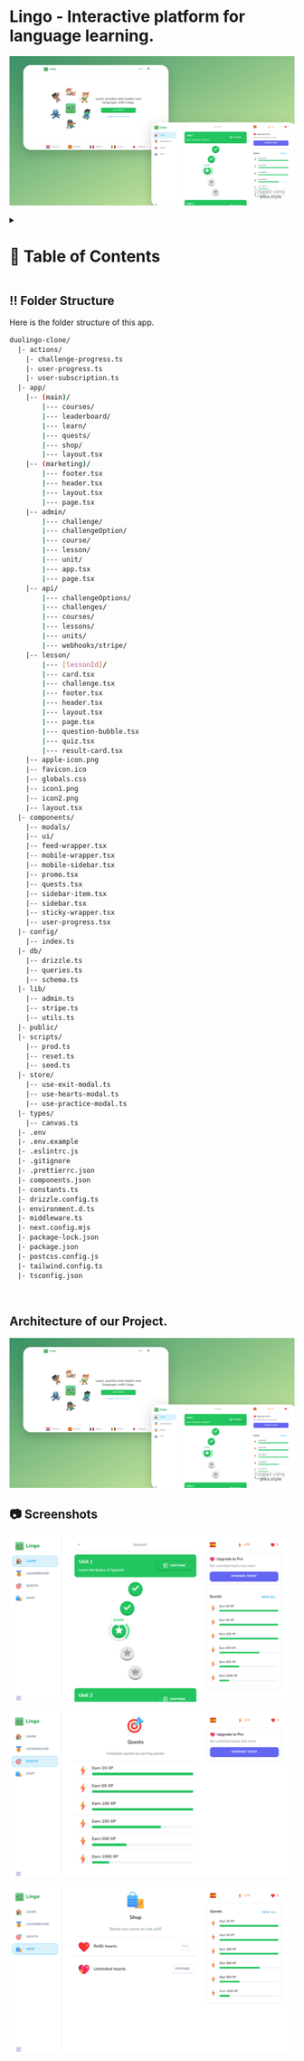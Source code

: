 <a name="readme-top"></a>

# Lingo - Interactive platform for language learning.

![Lingo - Interactive platform for language learning.](/.github/images/img_main.png "Lingo - Interactive platform for language learning.")


<!-- Table of Contents -->
<details>

<summary>

# :notebook_with_decorative_cover: Table of Contents

</summary>

- [Folder Structure](#bangbang-folder-structure)
- [Getting Started](#toolbox-getting-started)
- [Screenshots](#camera-screenshots)
- [Tech Stack](#gear-tech-stack)
- [Stats](#wrench-stats)
- [Contribute](#raised_hands-contribute)
- [Acknowledgements](#gem-acknowledgements)
- [Buy Me a Coffee](#coffee-buy-me-a-coffee)
- [Follow Me](#rocket-follow-me)
- [Learn More](#books-learn-more)
- [Deploy on Vercel](#page_with_curl-deploy-on-vercel)
- [Give A Star](#star-give-a-star)
- [Star History](#star2-star-history)
- [Give A Star](#star-give-a-star)

</details>

## :bangbang: Folder Structure

Here is the folder structure of this app.

```bash
duolingo-clone/
  |- actions/
    |- challenge-progress.ts
    |- user-progress.ts
    |- user-subscription.ts
  |- app/
    |-- (main)/
        |--- courses/
        |--- leaderboard/
        |--- learn/
        |--- quests/
        |--- shop/
        |--- layout.tsx
    |-- (marketing)/
        |--- footer.tsx
        |--- header.tsx
        |--- layout.tsx
        |--- page.tsx
    |-- admin/
        |--- challenge/
        |--- challengeOption/
        |--- course/
        |--- lesson/
        |--- unit/
        |--- app.tsx
        |--- page.tsx
    |-- api/
        |--- challengeOptions/
        |--- challenges/
        |--- courses/
        |--- lessons/
        |--- units/
        |--- webhooks/stripe/
    |-- lesson/
        |--- [lessonId]/
        |--- card.tsx
        |--- challenge.tsx
        |--- footer.tsx
        |--- header.tsx
        |--- layout.tsx
        |--- page.tsx
        |--- question-bubble.tsx
        |--- quiz.tsx
        |--- result-card.tsx
    |-- apple-icon.png
    |-- favicon.ico
    |-- globals.css
    |-- icon1.png
    |-- icon2.png
    |-- layout.tsx
  |- components/
    |-- modals/
    |-- ui/
    |-- feed-wrapper.tsx
    |-- mobile-wrapper.tsx
    |-- mobile-sidebar.tsx
    |-- promo.tsx
    |-- quests.tsx
    |-- sidebar-item.tsx
    |-- sidebar.tsx
    |-- sticky-wrapper.tsx
    |-- user-progress.tsx
  |- config/
    |-- index.ts
  |- db/
    |-- drizzle.ts
    |-- queries.ts
    |-- schema.ts
  |- lib/
    |-- admin.ts
    |-- stripe.ts
    |-- utils.ts
  |- public/
  |- scripts/
    |-- prod.ts
    |-- reset.ts
    |-- seed.ts
  |- store/
    |-- use-exit-modal.ts
    |-- use-hearts-modal.ts
    |-- use-practice-modal.ts
  |- types/
    |-- canvas.ts
  |- .env
  |- .env.example
  |- .eslintrc.js
  |- .gitignore
  |- .prettierrc.json
  |- components.json
  |- constants.ts
  |- drizzle.config.ts
  |- environment.d.ts
  |- middleware.ts
  |- next.config.mjs
  |- package-lock.json
  |- package.json
  |- postcss.config.js
  |- tailwind.config.ts
  |- tsconfig.json
```

<br />

## Architecture of our Project.

![Here is an Architecture .](/.github/images/img_main.png "Lingo - Interactive platform for language learning.")


## :camera: Screenshots

![Modern UI/UX](/.github/images/img1.png "Modern UI/UX")

![Quests](/.github/images/img2.png "Quests")

![Shop](/.github/images/img3.png "Shop")

